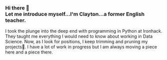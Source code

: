 ### Hi there 👋<br>Let me introduce myself...I'm Clayton...a former English teacher. 
I took the plunge into the deep end with programming in Python at Ironhack. They taught me everything I would need to know about working in Data Science. Now, as I look for positions, I keep trimming and pruning my projects🌿. I have a lot of work in progress but I am always moving a piece here and a piece there.   

<!--
**WyattGwyon/WyattGwyon** is a ✨ _special_ ✨ repository because its `README.md` (this file) appears on your GitHub profile.

Here are some ideas to get you started:

- 🔭 I’m currently working on ...
- 🌱 I’m currently learning ...
- 👯 I’m looking to collaborate on ...
- 🤔 I’m looking for help with ...
- 💬 Ask me about ...
- 📫 How to reach me: ...
- 😄 Pronouns: ...
- ⚡ Fun fact: ...
- [![Header](https://raw.githubusercontent.com/MartinHeinz/<OWNER>/<OWNER>/readme_header.png "Header")](https://some-url.dev/)
-->
